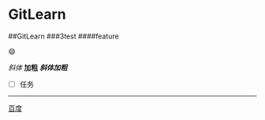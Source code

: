# GitLearn
##GitLearn
###3test
####feature

😄

*斜体*
**加粗**
***斜体加粗***

* [ ] 任务

---

[百度](http://www.baidu.com)


